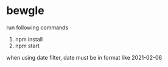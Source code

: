 # bewgle
run following commands
1. npm install
2. npm start


when using date filter, date must be in format like 2021-02-06

